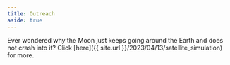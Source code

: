 ```yaml
---
title: Outreach
aside: true
---
```



Ever wondered why the Moon just keeps going around the Earth
and does not crash into it? Click 
[here]({{ site.url }}/2023/04/13/satellite_simulation) for more.

